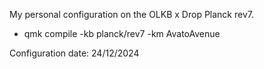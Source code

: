 My personal configuration on the OLKB x Drop Planck rev7.

- qmk compile -kb planck/rev7 -km AvatoAvenue

Configuration date: 24/12/2024
